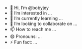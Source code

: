 - 👋 Hi, I’m @bobyjey
- 👀 I’m interested in ...
- 🌱 I’m currently learning ...
- 💞️ I’m looking to collaborate on ...
- 📫 How to reach me ...
- 😄 Pronouns: ...
- ⚡ Fun fact: ...

<!---
bobyjey/bobyjey is a ✨ special ✨ repository because its `README.md` (this file) appears on your GitHub profile.
You can click the Preview link to take a look at your changes.
--->
